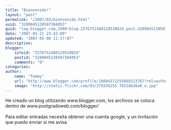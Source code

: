 ```yaml
---
title: "Bienvenido!"
layout: "post"
permalink: "/2007/03/bienvenido.html"
uuid: "3209045120507304953"
guid: "tag:blogger.com,1999:blog-2576751480129510024.post-3209045120507304953"
date: "2007-03-21 23:43:00"
updated: "2007-05-08 11:17:07"
description: 
blogger:
    siteid: "2576751480129510024"
    postid: "3209045120507304953"
    comments: "0"
categories: 
author: 
    name: "Tommy"
    url: "http://www.blogger.com/profile/16604372255669213767?rel=author"
    image: "http://static.flickr.com/93/279356255_fb52db20a0_o.jpg"
---
```


<div class="css-full-post-content js-full-post-content">
He creado un blog utilizando www.blogger.com, los archivos se coloca dentro de www.postgradoweb.com/blogger/<br /><br />Para editar entradas necesita obtener una cuenta google, y un invitación que puedo enviar si me avisa.
</div>